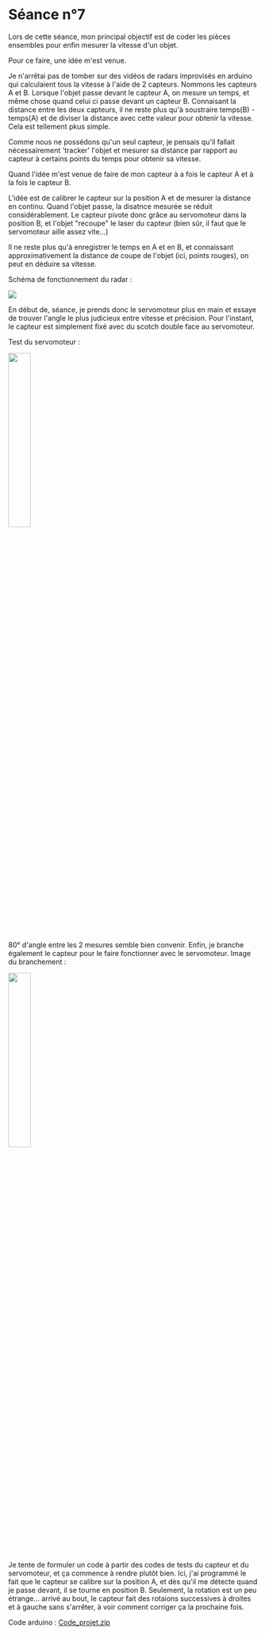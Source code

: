 # Séance n°7

Lors de cette séance, mon principal objectif est de coder les pièces ensembles pour enfin mesurer la vitesse d'un objet.

Pour ce faire, une idée m'est venue.

Je n'arrêtai pas de tomber sur des vidéos de radars improvisés en arduino qui calculaient tous la vitesse à l'aide de 2 capteurs. Nommons les capteurs A et B.
Lorsque l'objet passe devant le capteur A, on mesure un temps, et même chose quand celui ci passe devant un capteur B. Connaisant la distance entre les deux capteurs, 
il ne reste plus qu'à soustraire temps(B) - temps(A) et de diviser la distance avec cette valeur pour obtenir la vitesse.
Cela est tellement pkus simple.

Comme nous ne possédons qu'un seul capteur, je pensais qu'il fallait nécessairement 'tracker' l'objet et mesurer sa distance par rapport au capteur à certains points
du temps pour obtenir sa vitesse.

Quand l'idée m'est venue de faire de mon capteur à a fois le capteur A et à la fois le capteur B.

L'idée est de calibrer le capteur sur la position A et de mesurer la distance en continu. Quand l'objet passe, la disatnce mesurée se réduit considérablement.
Le capteur pivote donc grâce au servomoteur dans la position B, et l'objet "recoupe" le laser du capteur (bien sûr, il faut que le servomoteur aille assez vite...)

Il ne reste plus qu'à enregistrer le temps en A et en B, et connaissant approximativement la distance de coupe de l'objet (ici, points rouges), on peut en déduire sa
vitesse.

Schéma de fonctionnement du radar :

<img src="https://user-images.githubusercontent.com/120557548/219400028-538490d0-85b0-4375-b212-c9aa7b86ac75.jpg">

En début de, séance, je prends donc le servomoteur plus en main et essaye de trouver l'angle le plus judicieux entre vitesse et précision. Pour l'instant, le capteur est
simplement fixé avec du scotch double face au servomoteur.

Test du servomoteur : 

<img src="https://user-images.githubusercontent.com/120557548/219400531-3b201f50-9d93-4bd7-95b1-9ab14fbb87b1.jpg" width=30% heigth=30%>

80° d'angle entre les 2 mesures semble bien convenir.
Enfin, je branche également le capteur pour le faire fonctionner avec le servomoteur.
Image du branchement :


<img src="https://user-images.githubusercontent.com/120557548/219401705-3ffc9173-f309-4b49-a1e0-4436cff7ebaa.jpg" width=30% heigth=30%>

Je tente de formuler un code à partir des codes de tests du capteur et du servomoteur, et ça commence à rendre plutôt bien.
Ici, j'ai programmé le fait que le capteur se calibre sur la position A, et dès qu'il me détecte quand je passe devant, il se tourne en position B.
Seulement, la rotation est un peu étrange... arrivé au bout, le capteur fait des rotaions successives à droites et à gauche sans s'arrêter, à voir comment corriger ça
la prochaine fois.

Code arduino :
[Code_projet.zip](https://github.com/Younisse/Radarduino/files/10757311/Code_projet.zip)

